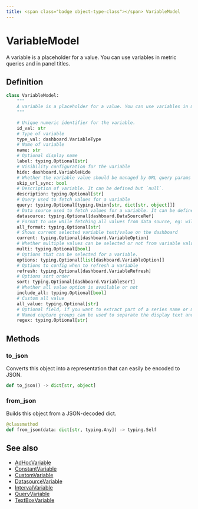 ```yaml
---
title: <span class="badge object-type-class"></span> VariableModel
---
```

# <span class="badge object-type-class"></span> VariableModel

A variable is a placeholder for a value. You can use variables in metric queries and in panel titles.

## Definition

```python
class VariableModel:
    """
    A variable is a placeholder for a value. You can use variables in metric queries and in panel titles.
    """

    # Unique numeric identifier for the variable.
    id_val: str
    # Type of variable
    type_val: dashboard.VariableType
    # Name of variable
    name: str
    # Optional display name
    label: typing.Optional[str]
    # Visibility configuration for the variable
    hide: dashboard.VariableHide
    # Whether the variable value should be managed by URL query params or not
    skip_url_sync: bool
    # Description of variable. It can be defined but `null`.
    description: typing.Optional[str]
    # Query used to fetch values for a variable
    query: typing.Optional[typing.Union[str, dict[str, object]]]
    # Data source used to fetch values for a variable. It can be defined but `null`.
    datasource: typing.Optional[dashboard.DataSourceRef]
    # Format to use while fetching all values from data source, eg: wildcard, glob, regex, pipe, etc.
    all_format: typing.Optional[str]
    # Shows current selected variable text/value on the dashboard
    current: typing.Optional[dashboard.VariableOption]
    # Whether multiple values can be selected or not from variable value list
    multi: typing.Optional[bool]
    # Options that can be selected for a variable.
    options: typing.Optional[list[dashboard.VariableOption]]
    # Options to config when to refresh a variable
    refresh: typing.Optional[dashboard.VariableRefresh]
    # Options sort order
    sort: typing.Optional[dashboard.VariableSort]
    # Whether all value option is available or not
    include_all: typing.Optional[bool]
    # Custom all value
    all_value: typing.Optional[str]
    # Optional field, if you want to extract part of a series name or metric node segment.
    # Named capture groups can be used to separate the display text and value.
    regex: typing.Optional[str]
```
## Methods

### <span class="badge object-method"></span> to_json

Converts this object into a representation that can easily be encoded to JSON.

```python
def to_json() -> dict[str, object]
```

### <span class="badge object-method"></span> from_json

Builds this object from a JSON-decoded dict.

```python
@classmethod
def from_json(data: dict[str, typing.Any]) -> typing.Self
```

## See also

 * <span class="badge builder"></span> [AdHocVariable](./builder-AdHocVariable.md)
 * <span class="badge builder"></span> [ConstantVariable](./builder-ConstantVariable.md)
 * <span class="badge builder"></span> [CustomVariable](./builder-CustomVariable.md)
 * <span class="badge builder"></span> [DatasourceVariable](./builder-DatasourceVariable.md)
 * <span class="badge builder"></span> [IntervalVariable](./builder-IntervalVariable.md)
 * <span class="badge builder"></span> [QueryVariable](./builder-QueryVariable.md)
 * <span class="badge builder"></span> [TextBoxVariable](./builder-TextBoxVariable.md)
